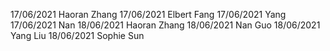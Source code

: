 17/06/2021 Haoran Zhang
17/06/2021 Elbert Fang
17/06/2021 Yang
17/06/2021 Nan
18/06/2021 Haoran Zhang
18/06/2021 Nan Guo
18/06/2021 Yang Liu
18/06/2021 Sophie Sun
